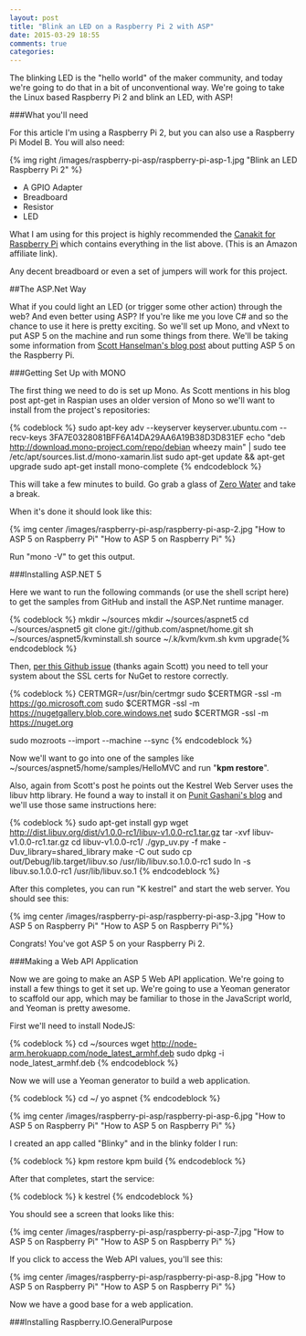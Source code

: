 ```yaml
---
layout: post
title: "Blink an LED on a Raspberry Pi 2 with ASP"
date: 2015-03-29 18:55
comments: true
categories: 
---
```

The blinking LED is the "hello world" of the maker community, and today we're going to do that in a bit of unconventional way. We're going to take the Linux based Raspberry Pi 2 and blink an LED, with ASP! 

###What you'll need

For this article I'm using a Raspberry Pi 2, but you can also use a Raspberry Pi Model B. You will also need:

{% img right /images/raspberry-pi-asp/raspberry-pi-asp-1.jpg "Blink an LED Raspberry Pi 2" %}

- A GPIO Adapter
- Breadboard
- Resistor
- LED

What I am using for this project is highly recommended the <a href="http://www.amazon.com/gp/offer-listing/B008XVAVAW/ref=as_li_tl?ie=UTF8&camp=1789&creative=9325&creativeASIN=B008XVAVAW&linkCode=am2&tag=webfootcentra-20&linkId=VF3GTBAGOAKMKG2S" target="_new">Canakit for Raspberry Pi</a> which contains everything in the list above. (This is an Amazon affiliate link).

Any decent breadboard or even a set of jumpers will work for this project. 

##The ASP.Net Way

What if you could light an LED (or trigger some other action) through the web? And even better using ASP? If you're like me you love C# and so the chance to use it here is pretty exciting. So we'll set up Mono, and vNext to put ASP 5 on the machine and run some things from there. We'll be taking some information from <a href="http://www.hanselman.com/blog/HowToRunASPNET5Beta3OrGoLangOnARaspberryPi2.aspx" target="_new">Scott Hanselman's blog post</a> about putting ASP 5 on the Raspberry Pi. 

###Getting Set Up with MONO

The first thing we need to do is set up Mono. As Scott mentions in his blog post apt-get in Raspian uses an older version of Mono so we'll want to install from the project's repositories:

{% codeblock %}
sudo apt-key adv --keyserver keyserver.ubuntu.com --recv-keys 3FA7E0328081BFF6A14DA29AA6A19B38D3D831EF 
echo "deb http://download.mono-project.com/repo/debian wheezy main" | sudo tee /etc/apt/sources.list.d/mono-xamarin.list 
sudo apt-get update && apt-get upgrade 
sudo apt-get install mono-complete
{% endcodeblock %}

This will take a few minutes to build. Go grab a glass of <a href="http://www.amazon.com/gp/offer-listing/B003QXM3U8/ref=as_li_tl?ie=UTF8&camp=1789&creative=9325&creativeASIN=B003QXM3U8&linkCode=am2&tag=webfootcentra-20&linkId=SCQNKT3GYQUZXOAR">Zero Water</a> and take a break. 

When it's done it should look like this:

{% img center /images/raspberry-pi-asp/raspberry-pi-asp-2.jpg "How to ASP 5 on Raspberry Pi" "How to ASP 5 on Raspberry Pi" %}

Run "mono -V" to get this output.

###Installing ASP.NET 5

Here we want to run the following commands (or use the shell script here) to get the samples from GitHub and install the ASP.Net runtime manager. 

{% codeblock %}
mkdir ~/sources
mkdir ~/sources/aspnet5 
cd ~/sources/aspnet5
git clone git://github.com/aspnet/home.git
sh ~/sources/aspnet5/kvminstall.sh
source ~/.k/kvm/kvm.sh
kvm upgrade{% endcodeblock %}

Then, <a href="https://github.com/aspnet/Home/issues/197#issuecomment-63196939" target="_blank">per this Github issue</a> (thanks again Scott) you need to tell your system about the SSL certs for NuGet to restore correctly. 

{% codeblock %}
CERTMGR=/usr/bin/certmgr
sudo $CERTMGR -ssl -m https://go.microsoft.com
sudo $CERTMGR -ssl -m https://nugetgallery.blob.core.windows.net
sudo $CERTMGR -ssl -m https://nuget.org

sudo mozroots --import --machine --sync 
{% endcodeblock %}

Now we'll want to go into one of the samples like ~/sources/aspnet5/home/samples/HelloMVC and run "**kpm restore**".

Also, again from Scott's post he points out the Kestrel Web Server uses the libuv http library. He found a way to install it on <a href="http://www.ganshani.com/blog/2014/12/shell-script-to-setup-net-on-linux/" target="_blank">Punit Gashani's blog</a> and we'll use those same instructions here:

{% codeblock %}
sudo apt-get install gyp
wget http://dist.libuv.org/dist/v1.0.0-rc1/libuv-v1.0.0-rc1.tar.gz 
tar -xvf libuv-v1.0.0-rc1.tar.gz
cd libuv-v1.0.0-rc1/
./gyp_uv.py -f make -Duv_library=shared_library
make -C out
sudo cp out/Debug/lib.target/libuv.so /usr/lib/libuv.so.1.0.0-rc1
sudo ln -s libuv.so.1.0.0-rc1 /usr/lib/libuv.so.1
{% endcodeblock %}

After this completes, you can run "K kestrel" and start the web server. You should see this:

{% img center /images/raspberry-pi-asp/raspberry-pi-asp-3.jpg "How to ASP 5 on Raspberry Pi" "How to ASP 5 on Raspberry Pi"%}

Congrats! You've got ASP 5 on your Raspberry Pi 2. 

###Making a Web API Application

Now we are going to make an ASP 5 Web API application. We're going to install a few things to get it set up. We're going to use a Yeoman generator to scaffold our app, which may be familiar to those in the JavaScript world, and Yeoman is pretty awesome. 

First we'll need to install NodeJS:

{% codeblock %}
cd ~/sources
wget http://node-arm.herokuapp.com/node_latest_armhf.deb
sudo dpkg -i node_latest_armhf.deb
{% endcodeblock %}

Now we will use a Yeoman generator to build a web application. 

{% codeblock %}
cd ~/
yo aspnet
{% endcodeblock %}

{% img center /images/raspberry-pi-asp/raspberry-pi-asp-6.jpg "How to ASP 5 on Raspberry Pi" "How to ASP 5 on Raspberry Pi" %}

I created an app called "Blinky" and in the blinky folder I run:

{% codeblock %}
kpm restore
kpm build
{% endcodeblock %}

After that completes, start the service:

{% codeblock %}
k kestrel
{% endcodeblock %}

You should see a screen that looks like this:

{% img center /images/raspberry-pi-asp/raspberry-pi-asp-7.jpg "How to ASP 5 on Raspberry Pi" "How to ASP 5 on Raspberry Pi" %}

If you click to access the Web API values, you'll see this:

{% img center /images/raspberry-pi-asp/raspberry-pi-asp-8.jpg "How to ASP 5 on Raspberry Pi" "How to ASP 5 on Raspberry Pi" %}

Now we have a good base for a web application. 

###Installing Raspberry.IO.GeneralPurpose









